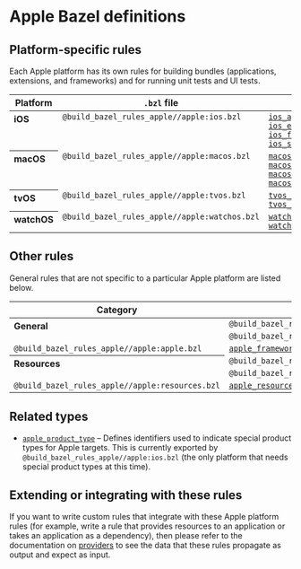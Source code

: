 # Apple Bazel definitions

## Platform-specific rules

Each Apple platform has its own rules for building bundles (applications,
extensions, and frameworks) and for running unit tests and UI tests.

<table class="table table-condensed table-bordered table-params">
  <thead>
    <tr>
      <th>Platform</th>
      <th><code>.bzl</code> file</th>
      <th>Bundling rules</th>
      <th>Testing rules</th>
    </tr>
  </thead>
  <tbody>
    <tr>
      <th align="left" valign="top">iOS</th>
      <td valign="top"><code>@build_bazel_rules_apple//apple:ios.bzl</code></td>
      <td valign="top">
        <code><a href="rules-ios.md#ios_application">ios_application</a></code><br/>
        <code><a href="rules-ios.md#ios_extension">ios_extension</a></code><br/>
        <code><a href="rules-ios.md#ios_framework">ios_framework</a></code><br/>
        <code><a href="rules-ios.md#ios_static_framework">ios_static_framework</a></code><br/>
      </td>
      <td valign="top">
        <code><a href="rules-ios.md#ios_ui_test">ios_ui_test</a></code><br/>
        <code><a href="rules-ios.md#ios_ui_test_suite">ios_ui_test_suite</a></code><br/>
        <code><a href="rules-ios.md#ios_unit_test">ios_unit_test</a></code><br/>
        <code><a href="rules-ios.md#ios_unit_test_suite">ios_unit_test_suite</a></code><br/>
      </td>
    </tr>
    <tr>
      <th align="left" valign="top">macOS</th>
      <td valign="top"><code>@build_bazel_rules_apple//apple:macos.bzl</code></td>
      <td valign="top">
        <code><a href="rules-macos.md#macos_application">macos_application</a></code><br/>
        <code><a href="rules-macos.md#macos_bundle">macos_bundle</a></code><br/>
        <code><a href="rules-macos.md#macos_command_line_application">macos_command_line_application</a></code><br/>
        <code><a href="rules-macos.md#macos_extension">macos_extension</a></code><br/>
      </td>
      <td valign="top">
        <code><a href="rules-macos.md#macos_unit_test">macos_unit_test</a></code><br/>
      </td>
    <tr>
      <th align="left" valign="top">tvOS</th>
      <td valign="top"><code>@build_bazel_rules_apple//apple:tvos.bzl</code></td>
      <td valign="top">
        <code><a href="rules-tvos.md#tvos_application">tvos_application</a></code><br/>
        <code><a href="rules-tvos.md#tvos_extension">tvos_extension</a></code><br/>
      </td>
      <td valign="top">
        Coming soon.
      </td>
    </tr>
    <tr>
      <th align="left" valign="top">watchOS</th>
      <td valign="top"><code>@build_bazel_rules_apple//apple:watchos.bzl</code></td>
      <td valign="top">
        <code><a href="rules-watchos.md#watchos_application">watchos_application</a></code><br/>
        <code><a href="rules-watchos.md#watchos_extension">watchos_extension</a></code><br/>
      </td>
      <td valign="top"></td>
    </tr>
  </tbody>
</table>

## Other rules

General rules that are not specific to a particular Apple platform are listed
below.

<table class="table table-condensed table-bordered table-params">
  <thead>
    <tr>
      <th>Category</th>
      <th><code>.bzl</code> file</th>
      <th>Rules</th>
    </tr>
  </thead>
  <tbody>
    <tr>
      <th align="left" valign="top" rowspan="2">General</th>
      <td valign="top"><code>@build_bazel_rules_apple//apple:versioning.bzl</code></td>
      <td valign="top"><code><a href="rules-general.md#apple_bundle_version">apple_bundle_version</a></code><br/></td>
    </tr>
    <tr>
      <td valign="top"><code>@build_bazel_rules_apple//apple:apple_genrule.bzl</code></td>
      <td valign="top"><code><a href="rules-general.md#apple_genrule">apple_genrule</a></code><br/></td>
    </tr>
    <tr>
      <td valign="top"><code>@build_bazel_rules_apple//apple:apple.bzl</code></td>
      <td valign="top"><code><a href="rules-general.md#apple_framework_import">apple_framework_import</a></code><br/></td>
    </tr>
    <tr>
      <th align="left" valign="top" rowspan="2">Resources</th>
      <td valign="top"><code>@build_bazel_rules_apple//apple:resources.bzl</code></td>
      <td valign="top"><code><a href="rules-resources.md#apple_bundle_import">apple_bundle_import</a></code><br/></td>
    </tr>
    <tr>
      <td valign="top"><code>@build_bazel_rules_apple//apple:resources.bzl</code></td>
      <td valign="top"><code><a href="rules-resources.md#apple_resource_bundle">apple_resource_bundle</a></code><br/></td>
    </tr>
    <tr>
      <td valign="top"><code>@build_bazel_rules_apple//apple:resources.bzl</code></td>
      <td valign="top"><code><a href="rules-resources.md#apple_resource_group">apple_resource_group</a></code><br/></td>
    </tr>
  </tbody>
</table>

## Related types

* [`apple_product_type`](types.md#apple_product_type) &ndash; Defines
  identifiers used to indicate special product types for Apple targets. This is
  currently exported by `@build_bazel_rules_apple//apple:ios.bzl` (the only
  platform that needs special product types at this time).

## Extending or integrating with these rules

If you want to write custom rules that integrate with these Apple platform rules
(for example, write a rule that provides resources to an application or takes
an application as a dependency), then please refer to the documentation on
[providers](providers.md) to see the data that these rules propagate as output
and expect as input.
